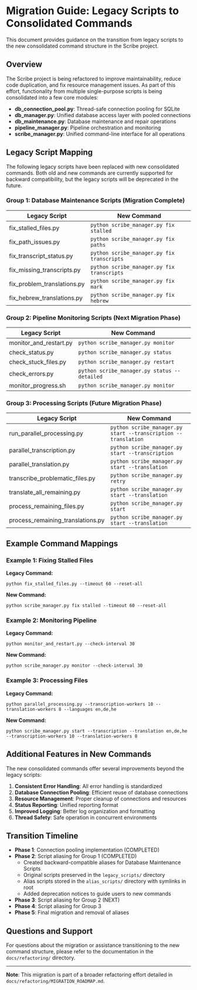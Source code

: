 # Migration Guide: Legacy Scripts to Consolidated Commands

This document provides guidance on the transition from legacy scripts to the new consolidated command structure in the Scribe project.

## Overview

The Scribe project is being refactored to improve maintainability, reduce code duplication, and fix resource management issues. As part of this effort, functionality from multiple single-purpose scripts is being consolidated into a few core modules:

- **db_connection_pool.py**: Thread-safe connection pooling for SQLite
- **db_manager.py**: Unified database access layer with pooled connections
- **db_maintenance.py**: Database maintenance and repair operations
- **pipeline_manager.py**: Pipeline orchestration and monitoring
- **scribe_manager.py**: Unified command-line interface for all operations

## Legacy Script Mapping

The following legacy scripts have been replaced with new consolidated commands. Both old and new commands are currently supported for backward compatibility, but the legacy scripts will be deprecated in the future.

### Group 1: Database Maintenance Scripts (Migration Complete)

| Legacy Script | New Command |
|---------------|------------|
| fix_stalled_files.py | `python scribe_manager.py fix stalled` |
| fix_path_issues.py | `python scribe_manager.py fix paths` |
| fix_transcript_status.py | `python scribe_manager.py fix transcripts` |
| fix_missing_transcripts.py | `python scribe_manager.py fix transcripts` |
| fix_problem_translations.py | `python scribe_manager.py fix mark` |
| fix_hebrew_translations.py | `python scribe_manager.py fix hebrew` |

### Group 2: Pipeline Monitoring Scripts (Next Migration Phase)

| Legacy Script | New Command |
|---------------|------------|
| monitor_and_restart.py | `python scribe_manager.py monitor` |
| check_status.py | `python scribe_manager.py status` |
| check_stuck_files.py | `python scribe_manager.py restart` |
| check_errors.py | `python scribe_manager.py status --detailed` |
| monitor_progress.sh | `python scribe_manager.py monitor` |

### Group 3: Processing Scripts (Future Migration Phase)

| Legacy Script | New Command |
|---------------|------------|
| run_parallel_processing.py | `python scribe_manager.py start --transcription --translation` |
| parallel_transcription.py | `python scribe_manager.py start --transcription` |
| parallel_translation.py | `python scribe_manager.py start --translation` |
| transcribe_problematic_files.py | `python scribe_manager.py retry` |
| translate_all_remaining.py | `python scribe_manager.py start --translation` |
| process_remaining_files.py | `python scribe_manager.py start` |
| process_remaining_translations.py | `python scribe_manager.py start --translation` |

## Example Command Mappings

### Example 1: Fixing Stalled Files

**Legacy Command:**
```
python fix_stalled_files.py --timeout 60 --reset-all
```

**New Command:**
```
python scribe_manager.py fix stalled --timeout 60 --reset-all
```

### Example 2: Monitoring Pipeline

**Legacy Command:**
```
python monitor_and_restart.py --check-interval 30
```

**New Command:**
```
python scribe_manager.py monitor --check-interval 30
```

### Example 3: Processing Files

**Legacy Command:**
```
python parallel_processing.py --transcription-workers 10 --translation-workers 8 --languages en,de,he
```

**New Command:**
```
python scribe_manager.py start --transcription --translation en,de,he --transcription-workers 10 --translation-workers 8
```

## Additional Features in New Commands

The new consolidated commands offer several improvements beyond the legacy scripts:

1. **Consistent Error Handling**: All error handling is standardized
2. **Database Connection Pooling**: Efficient reuse of database connections
3. **Resource Management**: Proper cleanup of connections and resources
4. **Status Reporting**: Unified reporting format
5. **Improved Logging**: Better log organization and formatting
6. **Thread Safety**: Safe operation in concurrent environments

## Transition Timeline

- **Phase 1**: Connection pooling implementation (COMPLETED)
- **Phase 2**: Script aliasing for Group 1 (COMPLETED)
  - Created backward-compatible aliases for Database Maintenance Scripts
  - Original scripts preserved in the `legacy_scripts/` directory
  - Alias scripts stored in the `alias_scripts/` directory with symlinks in root
  - Added deprecation notices to guide users to new commands
- **Phase 3**: Script aliasing for Group 2 (NEXT)
- **Phase 4**: Script aliasing for Group 3
- **Phase 5**: Final migration and removal of aliases

## Questions and Support

For questions about the migration or assistance transitioning to the new command structure, please refer to the documentation in the `docs/refactoring/` directory.

---

**Note**: This migration is part of a broader refactoring effort detailed in `docs/refactoring/MIGRATION_ROADMAP.md`.
